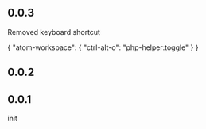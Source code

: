 ## 0.0.3
Removed keyboard shortcut

{
  "atom-workspace": {
    "ctrl-alt-o": "php-helper:toggle"
  }
}

## 0.0.2

## 0.0.1
init